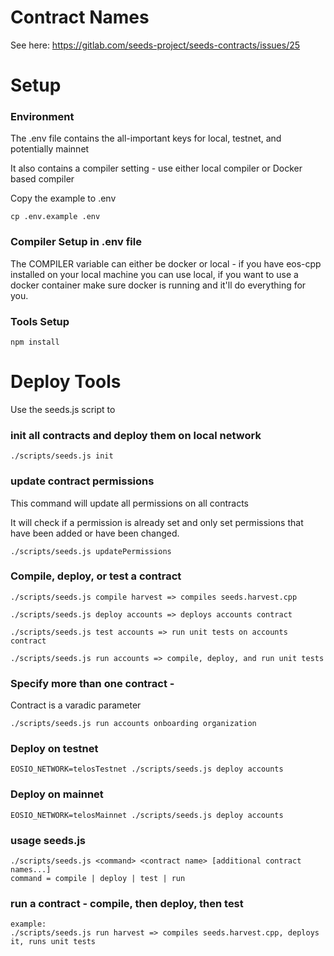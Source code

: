 # Contract Names

See here: https://gitlab.com/seeds-project/seeds-contracts/issues/25

# Setup

### Environment

The .env file contains the all-important keys for local, testnet, and potentially mainnet

It also contains a compiler setting - use either local compiler or Docker based compiler

Copy the example to .env

```
cp .env.example .env
```

### Compiler Setup in .env file

The COMPILER variable can either be docker or local - if you have eos-cpp installed on your local machine you can use local, if you want to use a docker container make sure docker is running and it'll do everything for you.

### Tools Setup

```
npm install
```

# Deploy Tools

Use the seeds.js script to 

### init all contracts and deploy them on local network

```
./scripts/seeds.js init
```

### update contract permissions

This command will update all permissions on all contracts

It will check if a permission is already set and only set permissions that
have been added or have been changed.

```
./scripts/seeds.js updatePermissions
```

### Compile, deploy, or test a contract

```
./scripts/seeds.js compile harvest => compiles seeds.harvest.cpp
```
```
./scripts/seeds.js deploy accounts => deploys accounts contract
```
```
./scripts/seeds.js test accounts => run unit tests on accounts contract
```
```
./scripts/seeds.js run accounts => compile, deploy, and run unit tests
```
### Specify more than one contract - 

Contract is a varadic parameter

```
./scripts/seeds.js run accounts onboarding organization
```

### Deploy on testnet
```
EOSIO_NETWORK=telosTestnet ./scripts/seeds.js deploy accounts
```
### Deploy on mainnet
```
EOSIO_NETWORK=telosMainnet ./scripts/seeds.js deploy accounts
```

### usage seeds.js 
```
./scripts/seeds.js <command> <contract name> [additional contract names...]
command = compile | deploy | test | run
```


### run a contract - compile, then deploy, then test 

```
example: 
./scripts/seeds.js run harvest => compiles seeds.harvest.cpp, deploys it, runs unit tests
```
